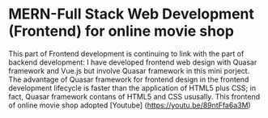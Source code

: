 # MERN-Full Stack Web Development (Frontend) for online movie shop
This part of Frontend development is continuing to link with the part of backend development:
I have developed frontend web design with Quasar framework and Vue.js but involve Quasar framework in this mini porject. The advantage of Quasar framework for frontend design in the frontend development lifecycle is faster than the application of HTML5 plus CSS; in fact, Quasar framework contans of HTML5 and CSS ususally. 
This frontend of online movie shop adopted 
[Youtube] (https://youtu.be/89ntFfa6a3M)
